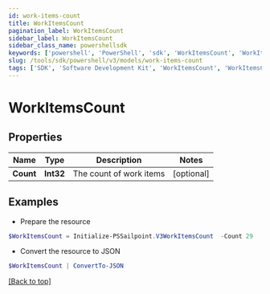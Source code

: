```yaml
---
id: work-items-count
title: WorkItemsCount
pagination_label: WorkItemsCount
sidebar_label: WorkItemsCount
sidebar_class_name: powershellsdk
keywords: ['powershell', 'PowerShell', 'sdk', 'WorkItemsCount', 'WorkItemsCount'] 
slug: /tools/sdk/powershell/v3/models/work-items-count
tags: ['SDK', 'Software Development Kit', 'WorkItemsCount', 'WorkItemsCount']
---
```



# WorkItemsCount

## Properties

Name | Type | Description | Notes
------------ | ------------- | ------------- | -------------
**Count** | **Int32** | The count of work items | [optional] 

## Examples

- Prepare the resource
```powershell
$WorkItemsCount = Initialize-PSSailpoint.V3WorkItemsCount  -Count 29
```

- Convert the resource to JSON
```powershell
$WorkItemsCount | ConvertTo-JSON
```


[[Back to top]](#) 

